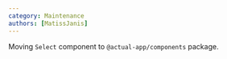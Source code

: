 ```yaml
---
category: Maintenance
authors: [MatissJanis]
---
```


Moving `Select` component to `@actual-app/components` package.
